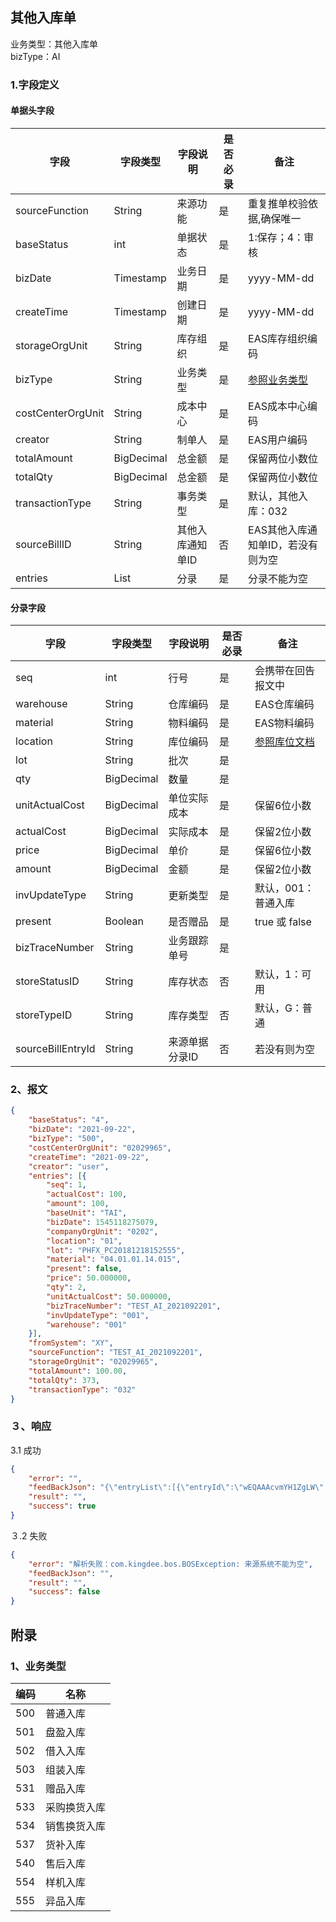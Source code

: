 ## 其他入库单

业务类型：其他入库单<br>
bizType：AI<br>

### 1.字段定义
#### 单据头字段

| 字段 | 字段类型 | 字段说明 | 是否必录 | 备注 |
| ------ | ------ | ------ | ------ | ------ |
| sourceFunction | String | 来源功能 | 是 | 重复推单校验依据,确保唯一 |
| baseStatus | int | 单据状态 | 是 | 1:保存；4：审核 |
| bizDate | Timestamp | 业务日期 | 是 | yyyy-MM-dd |
| createTime | Timestamp | 创建日期 | 是 | yyyy-MM-dd |
| storageOrgUnit | String | 库存组织 | 是 | EAS库存组织编码 |
| bizType | String  | 业务类型  | 是 |   [参照业务类型](#bizType) |
| costCenterOrgUnit | String  | 成本中心  | 是 | EAS成本中心编码 |
| creator | String  | 制单人  | 是 |  EAS用户编码 |
| totalAmount | BigDecimal  | 总金额  | 是 |  保留两位小数位 |
| totalQty | BigDecimal  | 总金额  | 是 |  保留两位小数位 |
| transactionType | String  | 事务类型  | 是 |  默认，其他入库：032 |
| sourceBillID | String | 其他入库通知单ID | 否 | EAS其他入库通知单ID，若没有则为空 |
| entries | List  | 分录  | 是 |  分录不能为空 |

#### 分录字段

| 字段 | 字段类型 | 字段说明 | 是否必录 | 备注 |
| ------ | ------ | ------ | ------ | ------ |
| seq | int | 行号 | 是 | 会携带在回告报文中 |
| warehouse | String | 仓库编码 | 是 | EAS仓库编码 |
| material | String | 物料编码 | 是 | EAS物料编码 |
| location | String | 库位编码 | 是 | [参照库位文档](https://github.com/cthd2000/eas_proxy/blob/master/model/基础资料/库位.md) |
| lot | String | 批次 | 是 |  |
| qty | BigDecimal | 数量 | 是 |  |
| unitActualCost | BigDecimal | 单位实际成本 | 是 | 保留6位小数 |
| actualCost | BigDecimal | 实际成本 | 是 | 保留2位小数 |
| price | BigDecimal | 单价 | 是 | 保留6位小数 |
| amount | BigDecimal | 金额 | 是 | 保留2位小数 |
| invUpdateType | String | 更新类型 | 是 | 默认，001：普通入库 |
| present | Boolean | 是否赠品 | 是 | true 或 false |
| bizTraceNumber | String | 业务跟踪单号 | 是 |  |
| storeStatusID | String | 库存状态 | 否 | 默认，1：可用 |
| storeTypeID | String | 库存类型 | 否 | 默认，G：普通 |
| sourceBillEntryId | String | 来源单据分录ID | 否 | 若没有则为空 |

### 2、报文
```json
{
	"baseStatus": "4",
	"bizDate": "2021-09-22",
	"bizType": "500",
	"costCenterOrgUnit": "02029965",
	"createTime": "2021-09-22",
	"creator": "user",
	"entries": [{
		"seq": 1,
		"actualCost": 100,
		"amount": 100,
		"baseUnit": "TAI",
		"bizDate": 1545118275079,
		"companyOrgUnit": "0202",
		"location": "01",
		"lot": "PHFX_PC20181218152555",
		"material": "04.01.01.14.015",
		"present": false,
		"price": 50.000000,
		"qty": 2,
		"unitActualCost": 50.000000,
		"bizTraceNumber": "TEST_AI_2021092201",
		"invUpdateType": "001",
		"warehouse": "001"
	}],
	"fromSystem": "XY",
	"sourceFunction": "TEST_AI_2021092201",
	"storageOrgUnit": "02029965",
	"totalAmount": 100.00,
	"totalQty": 373,
	"transactionType": "032"
}
```

### ３、响应
3.1 成功
```json
{
	"error": "",
	"feedBackJson": "{\"entryList\":[{\"entryId\":\"wEQAAAcvmYH1ZgLW\",\"materialCode\":\"04.01.01.14.015\",\"seq\":1}],\"id\":\"wEQAAAcvmYCk0E0j\",\"orderNumber\":\"QR020220210900001\",\"success\":true}",
	"result": "",
	"success": true
}
```

３.2 失败
```json
{
	"error": "解析失败：com.kingdee.bos.BOSException: 来源系统不能为空",
	"feedBackJson": "",
	"result": "",
	"success": false
}
```


## 附录

### <span id="bizType">1、业务类型</span>

| 编码 | 名称 |
| ------ | ------ |
| 500 | 普通入库 |
| 501 | 盘盈入库 |
| 502 | 借入入库 |
| 503 | 组装入库 |
| 531 | 赠品入库 |
| 533 | 采购换货入库 |
| 534 | 销售换货入库 |
| 537 | 货补入库 |
| 540 | 售后入库 |
| 554 | 样机入库 |
| 555 | 异品入库 |

